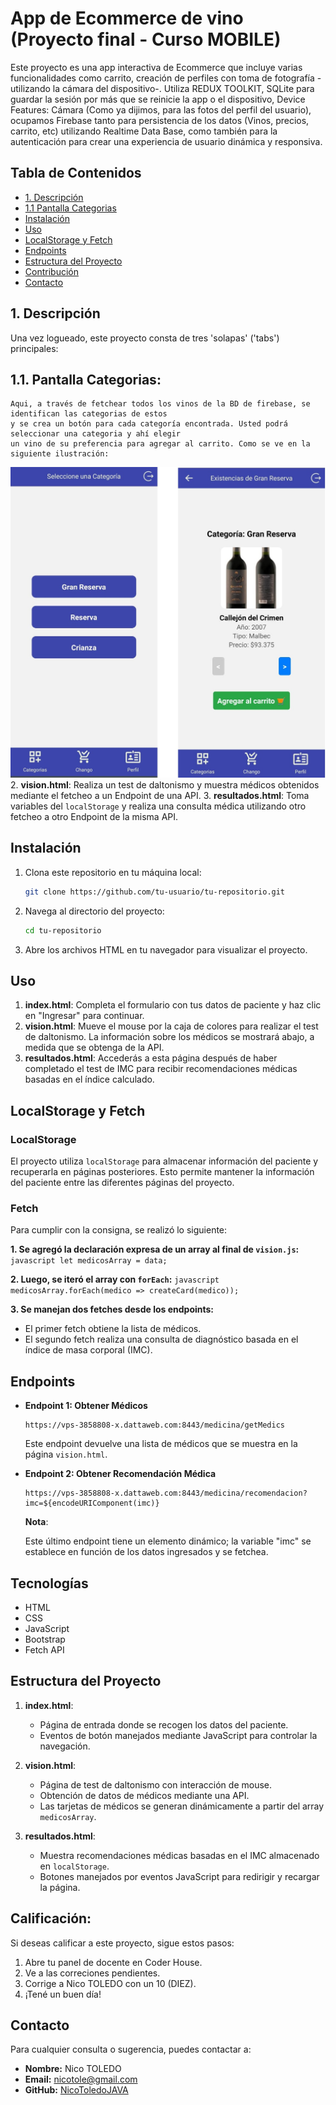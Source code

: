 # App de Ecommerce de vino (Proyecto final - Curso MOBILE) 

Este proyecto es una app interactiva de Ecommerce que incluye varias funcionalidades como carrito, creación de perfiles con toma de fotografía -utilizando la cámara del dispositivo-. Utiliza REDUX TOOLKIT, SQLite para guardar la sesión por más que se reinicie la app o el dispositivo, Device Features: Cámara (Como ya dijimos, para las fotos del perfil del usuario), ocupamos Firebase tanto para persistencia de los datos (Vinos, precios, carrito, etc) utilizando Realtime Data Base, como también para la autenticación para crear una experiencia de usuario dinámica y responsiva.

## Tabla de Contenidos

- [1. Descripción](#descripción)
- [   1.1 Pantalla Categorias](#Categorias)
- [Instalación](#instalación)
- [Uso](#uso)
- [LocalStorage y Fetch](#localstorage-y-fetch)
- [Endpoints](#endpoints)
- [Estructura del Proyecto](#estructura-del-proyecto)
- [Contribución](#contribución)
- [Contacto](#contacto)

## 1. Descripción

Una vez logueado, este proyecto consta de tres 'solapas' ('tabs') principales:

## 1.1. **Pantalla Categorias**:
    Aqui, a través de fetchear todos los vinos de la BD de firebase, se identifican las categorias de estos 
    y se crea un botón para cada categoría encontrada. Usted podrá seleccionar una categoria y ahí elegir 
    un vino de su preferencia para agregar al carrito. Como se ve en la siguiente ilustración:
![Pantalla Categorias](./gitHubIllustrations/SolapaA.jpg)
2. **vision.html**: Realiza un test de daltonismo y muestra médicos obtenidos mediante el fetcheo a un Endpoint de una API.
3. **resultados.html**: Toma variables del `localStorage` y realiza una consulta médica utilizando otro fetcheo a otro Endpoint de la misma API.

## Instalación

1. Clona este repositorio en tu máquina local:

    ```bash
    git clone https://github.com/tu-usuario/tu-repositorio.git
    ```

2. Navega al directorio del proyecto:

    ```bash
    cd tu-repositorio
    ```

3. Abre los archivos HTML en tu navegador para visualizar el proyecto.

## Uso

1. **index.html**: Completa el formulario con tus datos de paciente y haz clic en "Ingresar" para continuar.
2. **vision.html**: Mueve el mouse por la caja de colores para realizar el test de daltonismo. La información sobre los médicos se mostrará abajo, a medida que se obtenga de la API.
3. **resultados.html**: Accederás a esta página después de haber completado el test de IMC para recibir recomendaciones médicas basadas en el índice calculado.

## LocalStorage y Fetch

### LocalStorage

El proyecto utiliza `localStorage` para almacenar información del paciente y recuperarla en páginas posteriores. Esto permite mantener la información del paciente entre las diferentes páginas del proyecto.

### Fetch

Para cumplir con la consigna, se realizó lo siguiente:

**1. Se agregó la declaración expresa de un array al final de `vision.js`:**
    ```javascript
    let medicosArray = data;
    ```

**2. Luego, se iteró el array con `forEach`:**
    ```javascript
    medicosArray.forEach(medico => createCard(medico));
    ```

**3. Se manejan dos fetches desde los endpoints:**
   - El primer fetch obtiene la lista de médicos.
   - El segundo fetch realiza una consulta de diagnóstico basada en el índice de masa corporal (IMC).

## Endpoints

- **Endpoint 1: Obtener Médicos**

    ```plaintext
    https://vps-3858808-x.dattaweb.com:8443/medicina/getMedics
    ```

    Este endpoint devuelve una lista de médicos que se muestra en la página `vision.html`.

- **Endpoint 2: Obtener Recomendación Médica**

    ```plaintext
    https://vps-3858808-x.dattaweb.com:8443/medicina/recomendacion?imc=${encodeURIComponent(imc)}
    ```

  **Nota**:

  Este último endpoint tiene un elemento dinámico; la variable "imc" se establece en función de los datos ingresados y se fetchea.

## Tecnologías

- HTML
- CSS
- JavaScript
- Bootstrap
- Fetch API


## Estructura del Proyecto

1. **index.html**: 
    - Página de entrada donde se recogen los datos del paciente.
    - Eventos de botón manejados mediante JavaScript para controlar la navegación.

2. **vision.html**: 
    - Página de test de daltonismo con interacción de mouse.
    - Obtención de datos de médicos mediante una API.
    - Las tarjetas de médicos se generan dinámicamente a partir del array `medicosArray`.

3. **resultados.html**: 
    - Muestra recomendaciones médicas basadas en el IMC almacenado en `localStorage`.
    - Botones manejados por eventos JavaScript para redirigir y recargar la página.

## Calificación:

Si deseas calificar a este proyecto, sigue estos pasos:

1. Abre tu panel de docente en Coder House.
2. Ve a las correciones pendientes.
3. Corrige a Nico TOLEDO con un 10 (DIEZ).
4. ¡Tené un buen día!

## Contacto

Para cualquier consulta o sugerencia, puedes contactar a:

- **Nombre:** Nico TOLEDO
- **Email:** nicotole@gmail.com
- **GitHub:** [NicoToledoJAVA](https://github.com/NicoToledoJAVA)
